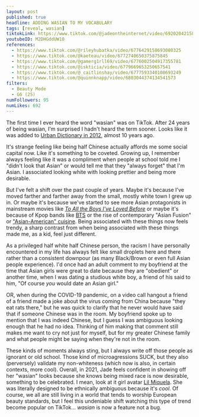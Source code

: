 ```yaml
---
layout: post
published: true
headline: ADDING WASIAN TO MY VOCABULARY
tags: [reveal, wasian]
tiktokLink: https://www.tiktok.com/@jadeontheinternet/video/6920204215801384198
youtubeID: M2DHGddUW10
references:
  - https://www.tiktok.com/@rileyhubatka/video/6776429158693080325
  - https://www.tiktok.com/@kaeteau/video/6772740650375875845
  - https://www.tiktok.com/@gamerg1rll69/video/6776002504917355781
  - https://www.tiktok.com/@iskticia/video/6779669653250657541
  - https://www.tiktok.com/@_caitlinshay/video/6777593340100693249
  - https://www.tiktok.com/@quinnknapp/video/6803044374134541573
filters:
  - Beauty Mode
  - G6 (25)
numFollowers: 95
numLikes: 692
---
```


The first time I ever heard the word "wasian" was on TikTok. After 24 years of being wasian, I'm surprised I hadn't heard the term sooner. Looks like it was added to [Urban Dictionary in 2012](https://www.urbandictionary.com/define.php?term=Wasian), almost 10 years ago.

It's strange feeling like being half Chinese actually affords me some social capital now. Like it's something to be coveted. Growing up, I remember always feeling like it was a compliment when people at school told me I "didn't look that Asian" or would tell me that they "always forget" that I'm Asian. I associated looking white with looking prettier and being more desirable.

But I've felt a shift over the past couple of years. Maybe it's because I've moved farther and farther away from the small, mostly white town I grew up in. Or maybe it's because we've started to see more Asian protagonists in mainstream movies like [_To All the Boys I've Loved Before_](https://www.youtube.com/watch?v=555oiY9RWM4) or maybe it's because of Kpop bands like [BTS](https://www.youtube.com/watch?v=gdZLi9oWNZg) or the rise of contemporary "Asian Fusion" or ["Asian-American" cuisine](https://www.nytimes.com/2017/11/10/t-magazine/asian-american-cuisine.html). Being associated with these things now feels trendy, a sharp contrast from when being associated with these things made me, as a kid, feel just different.

As a privileged half white half Chinese person, the racism I have personally encountered in my life has always felt like small droplets here and there rather than a consistent downpour (as many Black/Brown or even full Asian people experience). I'd once had an adult comment to my boyfriend at the time that Asian girls were great to date because they are "obedient" or another time, when I was dating a studious white boy, a friend of his said to him, "Of course _you_ would date an Asian girl."

OR, when during the COVID-19 pandemic, on a video call hangout a friend of a friend made a joke about the virus coming from China because "they eat rats there," but he was quick to clarify that he never would have said that if someone Chinese was in the room. My boyfriend spoke up to mention that I was indeed Chinese, but I guess I was ambiguous looking enough that he had no idea. Thinking of him making that comment still makes me want to cry not just for myself, but for my greater Chinese family and what people might be saying when they're not in the room.

These kinds of moments always sting, but I always write off those people as ignorant or old school. Those kind of microagressions SUCK, but they also (perversely) validate my non-whiteness (which now is also, in certain contexts, more cool). Overall, in 2021, Jade feels confident in showing off her "wasian" looks because she knows being mixed race is now desirable, something to be celebrated. I mean, look at it girl avatar [Lil Miquela](https://www.instagram.com/lilmiquela/). She was literally designed to be ethnically ambiguous because it's _cool_. Of course, we all are still living in a world that tends to worship European beauty standards, but I feel this undeniable shift watching this type of trend become popular on TikTok... _wasian_ is now a feature not a bug.
